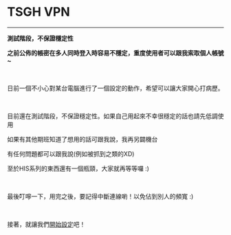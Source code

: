 # TSGH VPN

---

**測試階段，不保證穩定性**

**之前公佈的帳密在多人同時登入時容易不穩定，重度使用者可以跟我索取個人帳號~**

<br/>

日前一個不小心對某台電腦進行了一個設定的動作，希望可以讓大家開心打病歷。

<br/>

目前還在測試階段，不保證穩定性。如果自己用起來不幸很穩定的話也請先低調使用

如果有其他期班知道了想用的話可跟我說，我再另闢機台

有任何問題都可以跟我說\(例如被抓到之類的XD\)

至於HIS系列的東西還有一個瓶頸，大家就再等等囉 :\)

<br/>

最後叮嚀一下，用完之後，要記得中斷連線喲！以免佔到別人的頻寬 :\)

<br/>

接著，就讓我們[開始設定](./setting_up/README.md)吧！



